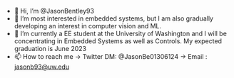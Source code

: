 - 👋 Hi, I’m @JasonBentley93
- 👀 I’m most interested in embedded systems, but I am also gradually developing an interest in computer vision and ML.
- 🌱 I’m currently a EE student at the University of Washington and I will be concentrating in Embedded Systems as well as Controls. My expected graduation is June 2023
- 📫 How to reach me -> Twitter DM: @JasonBe01306124
                     -> Email     : jasonb93@uw.edu


